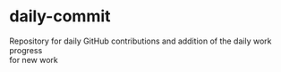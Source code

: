 # daily-commit
Repository for daily GitHub contributions and addition of the daily work progress  
for new work 
